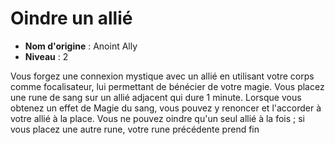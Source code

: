 # Oindre un allié

 * **Nom d'origine** : Anoint Ally
 * **Niveau** : 2


<p>Vous forgez une connexion mystique avec un allié en utilisant votre corps comme focalisateur, lui permettant de bénécier de votre magie. Vous placez une rune de sang sur un allié adjacent qui dure 1 minute. Lorsque vous obtenez un effet de Magie du sang, vous pouvez y renoncer et l'accorder à votre allié à la place. Vous ne pouvez oindre qu'un seul allié à la fois ; si vous placez une autre rune, votre rune précédente prend fin</p>